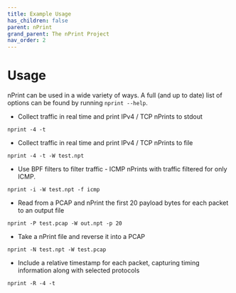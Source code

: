 ```yaml
---
title: Example Usage
has_children: false
parent: nPrint
grand_parent: The nPrint Project
nav_order: 2
---
```


# Usage

nPrint can be used in a wide variety of ways. A full (and up to date) list of options can be found by running `nprint --help`.

* Collect traffic in real time and print IPv4 / TCP nPrints to stdout

```
nprint -4 -t
```

* Collect traffic in real time and print IPv4 / TCP nPrints to file

```
nprint -4 -t -W test.npt 
```

* Use BPF filters to filter traffic - ICMP nPrints with traffic filtered for only ICMP.

```
nprint -i -W test.npt -f icmp 
```

* Read from a PCAP and nPrint the first 20 payload bytes for each packet to an output file

```
nprint -P test.pcap -W out.npt -p 20 
```

* Take a nPrint file and reverse it into a PCAP

```
nprint -N test.npt -W test.pcap
```

* Include a relative timestamp for each packet, capturing timing information along with selected protocols

```
nprint -R -4 -t 
```

